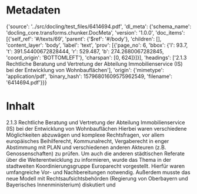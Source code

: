 # Metadaten
{'source': '../src/docling/test_files/6414694.pdf', 'dl_meta': {'schema_name': 'docling_core.transforms.chunker.DocMeta', 'version': '1.0.0', 'doc_items': [{'self_ref': '#/texts/69', 'parent': {'$ref': '#/body'}, 'children': [], 'content_layer': 'body', 'label': 'text', 'prov': [{'page_no': 6, 'bbox': {'l': 93.7, 't': 391.54400672828444, 'r': 529.487, 'b': 274.2680067282845, 'coord_origin': 'BOTTOMLEFT'}, 'charspan': [0, 624]}]}], 'headings': ['2.1.3 Rechtliche Beratung und Vertretung der Abteilung Immobilienservice (IS) bei der Entwicklung von Wohnbauflächen'], 'origin': {'mimetype': 'application/pdf', 'binary_hash': 15796801609575962549, 'filename': '6414694.pdf'}}}

# Inhalt
2.1.3 Rechtliche Beratung und Vertretung der Abteilung Immobilienservice (IS) bei der Entwicklung von Wohnbauflächen
Hierbei waren verschiedene Möglichkeiten abzuwägen und komplexe Rechtsfragen, vor allem europäisches Beihilferecht, Kommunalrecht, Vergaberecht in enger Abstimmung mit PLAN und verschiedenen anderen Akteuren (z.B. Genossenschaften) zu prüfen. Um auch die anderen städtischen Referate über die Weiterentwicklung zu informieren, wurde das Thema in der stadtweiten Koordinierungsgruppe Europarecht vorgestellt. Hierfür waren umfangreiche Vor- und Nachbereitungen notwendig. Außerdem musste das neue Modell mit Rechtsaufsichtsbehörden (Regierung von Oberbayern und Bayerisches Innenministerium) diskutiert und